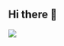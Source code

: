 ## Hi there 👋
<img src="https://img.shields.io/badge/Python-3DDC84?style=flat-square&logo=Python&logoColor=blue&fontColor=white"/>

